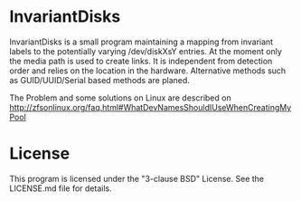 InvariantDisks
================

InvariantDisks is a small program maintaining a mapping from invariant labels to the potentially
varying /dev/diskXsY entries. At the moment only the media path is used to create links. It is
independent from detection order and relies on the location in the hardware. Alternative methods
such as GUID/UUID/Serial based methods are planed.

The Problem and some solutions on Linux are described on
http://zfsonlinux.org/faq.html#WhatDevNamesShouldIUseWhenCreatingMyPool

License
=======

This program is licensed under the "3-clause BSD" License. See the LICENSE.md file for details.
